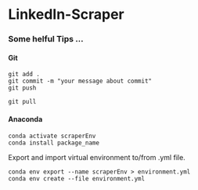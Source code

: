 # LinkedIn-Scraper

### Some helful Tips ...

#### Git
```
git add .
git commit -m "your message about commit"
git push

git pull
```

#### Anaconda

```
conda activate scraperEnv
conda install package_name
```

Export and import virtual environment to/from .yml file.

```
conda env export --name scraperEnv > environment.yml
conda env create --file environment.yml
```
